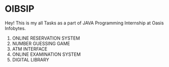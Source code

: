 # OIBSIP  
Hey! This is my all Tasks as a part of JAVA Programming Internship at Oasis Infobytes.
1. ONLINE RESERVATION SYSTEM
2. NUMBER GUESSING GAME
3. ATM INTERFACE
4. ONLINE EXAMINATION SYSTEM
5. DIGITAL LIBRARY

